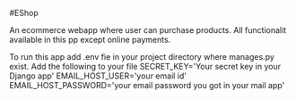 #EShop

An ecommerce webapp where user can purchase products.
All functionalit available in this pp except online payments.

To run this app add .env fie in your project directory where manages.py exist.
    Add the following to your file
    SECRET_KEY='Your secret key in your Django app'
    EMAIL_HOST_USER='your email id'
    EMAIL_HOST_PASSWORD='your email password you got in your mail app'